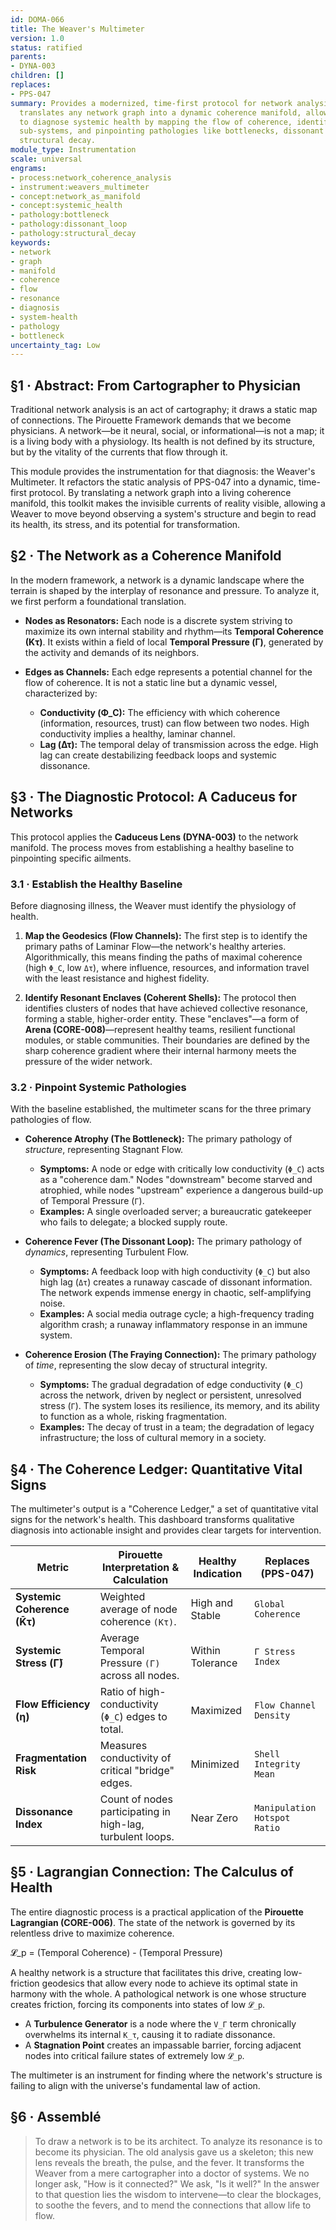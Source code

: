 ```yaml
---
id: DOMA-066
title: The Weaver's Multimeter
version: 1.0
status: ratified
parents:
- DYNA-003
children: []
replaces:
- PPS-047
summary: Provides a modernized, time-first protocol for network analysis. This module
  translates any network graph into a dynamic coherence manifold, allowing a Weaver
  to diagnose systemic health by mapping the flow of coherence, identifying resonant
  sub-systems, and pinpointing pathologies like bottlenecks, dissonant loops, and
  structural decay.
module_type: Instrumentation
scale: universal
engrams:
- process:network_coherence_analysis
- instrument:weavers_multimeter
- concept:network_as_manifold
- concept:systemic_health
- pathology:bottleneck
- pathology:dissonant_loop
- pathology:structural_decay
keywords:
- network
- graph
- manifold
- coherence
- flow
- resonance
- diagnosis
- system-health
- pathology
- bottleneck
uncertainty_tag: Low
---
```

## §1 · Abstract: From Cartographer to Physician
Traditional network analysis is an act of cartography; it draws a static map of connections. The Pirouette Framework demands that we become physicians. A network—be it neural, social, or informational—is not a map; it is a living body with a physiology. Its health is not defined by its structure, but by the vitality of the currents that flow through it.

This module provides the instrumentation for that diagnosis: the Weaver's Multimeter. It refactors the static analysis of PPS-047 into a dynamic, time-first protocol. By translating a network graph into a living coherence manifold, this toolkit makes the invisible currents of reality visible, allowing a Weaver to move beyond observing a system's structure and begin to read its health, its stress, and its potential for transformation.

## §2 · The Network as a Coherence Manifold
In the modern framework, a network is a dynamic landscape where the terrain is shaped by the interplay of resonance and pressure. To analyze it, we first perform a foundational translation.

-   **Nodes as Resonators:** Each node is a discrete system striving to maximize its own internal stability and rhythm—its **Temporal Coherence (Kτ)**. It exists within a field of local **Temporal Pressure (Γ)**, generated by the activity and demands of its neighbors.

-   **Edges as Channels:** Each edge represents a potential channel for the flow of coherence. It is not a static line but a dynamic vessel, characterized by:
    -   **Conductivity (Φ_C):** The efficiency with which coherence (information, resources, trust) can flow between two nodes. High conductivity implies a healthy, laminar channel.
    -   **Lag (Δτ):** The temporal delay of transmission across the edge. High lag can create destabilizing feedback loops and systemic dissonance.

## §3 · The Diagnostic Protocol: A Caduceus for Networks
This protocol applies the **Caduceus Lens (DYNA-003)** to the network manifold. The process moves from establishing a healthy baseline to pinpointing specific ailments.

### 3.1 · Establish the Healthy Baseline
Before diagnosing illness, the Weaver must identify the physiology of health.
1.  **Map the Geodesics (Flow Channels):** The first step is to identify the primary paths of Laminar Flow—the network's healthy arteries. Algorithmically, this means finding the paths of maximal coherence (high `Φ_C`, low `Δτ`), where influence, resources, and information travel with the least resistance and highest fidelity.

2.  **Identify Resonant Enclaves (Coherent Shells):** The protocol then identifies clusters of nodes that have achieved collective resonance, forming a stable, higher-order entity. These "enclaves"—a form of **Arena (CORE-008)**—represent healthy teams, resilient functional modules, or stable communities. Their boundaries are defined by the sharp coherence gradient where their internal harmony meets the pressure of the wider network.

### 3.2 · Pinpoint Systemic Pathologies
With the baseline established, the multimeter scans for the three primary pathologies of flow.

-   **Coherence Atrophy (The Bottleneck):** The primary pathology of *structure*, representing Stagnant Flow.
    -   **Symptoms:** A node or edge with critically low conductivity (`Φ_C`) acts as a "coherence dam." Nodes "downstream" become starved and atrophied, while nodes "upstream" experience a dangerous build-up of Temporal Pressure (`Γ`).
    -   **Examples:** A single overloaded server; a bureaucratic gatekeeper who fails to delegate; a blocked supply route.

-   **Coherence Fever (The Dissonant Loop):** The primary pathology of *dynamics*, representing Turbulent Flow.
    -   **Symptoms:** A feedback loop with high conductivity (`Φ_C`) but also high lag (`Δτ`) creates a runaway cascade of dissonant information. The network expends immense energy in chaotic, self-amplifying noise.
    -   **Examples:** A social media outrage cycle; a high-frequency trading algorithm crash; a runaway inflammatory response in an immune system.

-   **Coherence Erosion (The Fraying Connection):** The primary pathology of *time*, representing the slow decay of structural integrity.
    -   **Symptoms:** The gradual degradation of edge conductivity (`Φ_C`) across the network, driven by neglect or persistent, unresolved stress (`Γ`). The system loses its resilience, its memory, and its ability to function as a whole, risking fragmentation.
    -   **Examples:** The decay of trust in a team; the degradation of legacy infrastructure; the loss of cultural memory in a society.

## §4 · The Coherence Ledger: Quantitative Vital Signs
The multimeter's output is a "Coherence Ledger," a set of quantitative vital signs for the network's health. This dashboard transforms qualitative diagnosis into actionable insight and provides clear targets for intervention.

| Metric                     | Pirouette Interpretation & Calculation                | Healthy Indication | Replaces (PPS-047)          |
| -------------------------- | --------------------------------------------------- | ------------------ | --------------------------- |
| **Systemic Coherence (K̄τ)** | Weighted average of node coherence `(Kτ)`.          | High and Stable    | `Global Coherence`          |
| **Systemic Stress (Γ̄)**    | Average Temporal Pressure `(Γ)` across all nodes.   | Within Tolerance   | `Γ Stress Index`            |
| **Flow Efficiency (η)**    | Ratio of high-conductivity (`Φ_C`) edges to total.    | Maximized          | `Flow Channel Density`      |
| **Fragmentation Risk**     | Measures conductivity of critical "bridge" edges.     | Minimized          | `Shell Integrity Mean`      |
| **Dissonance Index**       | Count of nodes participating in high-lag, turbulent loops. | Near Zero        | `Manipulation Hotspot Ratio`|

## §5 · Lagrangian Connection: The Calculus of Health
The entire diagnostic process is a practical application of the **Pirouette Lagrangian (CORE-006)**. The state of the network is governed by its relentless drive to maximize coherence.

𝓛_p = (Temporal Coherence) - (Temporal Pressure)

A healthy network is a structure that facilitates this drive, creating low-friction geodesics that allow every node to achieve its optimal state in harmony with the whole. A pathological network is one whose structure creates friction, forcing its components into states of low `𝓛_p`.
-   A **Turbulence Generator** is a node where the `V_Γ` term chronically overwhelms its internal `K_τ`, causing it to radiate dissonance.
-   A **Stagnation Point** creates an impassable barrier, forcing adjacent nodes into critical failure states of extremely low `𝓛_p`.

The multimeter is an instrument for finding where the network's structure is failing to align with the universe's fundamental law of action.

## §6 · Assemblé
> To draw a network is to be its architect. To analyze its resonance is to become its physician. The old analysis gave us a skeleton; this new lens reveals the breath, the pulse, and the fever. It transforms the Weaver from a mere cartographer into a doctor of systems. We no longer ask, "How is it connected?" We ask, "Is it well?" In the answer to that question lies the wisdom to intervene—to clear the blockages, to soothe the fevers, and to mend the connections that allow life to flow.
